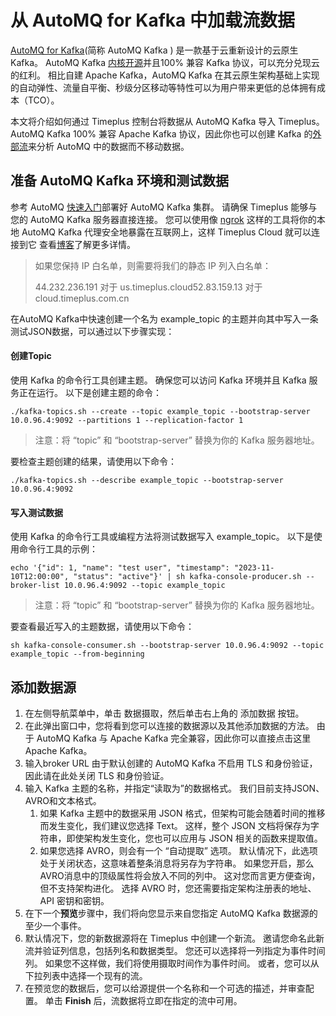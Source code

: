 # 从 AutoMQ for Kafka 中加载流数据

[AutoMQ for Kafka](https://docs.automq.com/zh/docs/automq-s3kafka/YUzOwI7AgiNIgDk1GJAcu6Uanog)(简称 AutoMQ Kafka ) 是一款基于云重新设计的云原生 Kafka。 AutoMQ Kafka [内核开源](https://github.com/AutoMQ/automq-for-kafka)并且100% 兼容 Kafka 协议，可以充分兑现云的红利。 相比自建 Apache Kafka，AutoMQ Kafka 在其云原生架构基础上实现的自动弹性、流量自平衡、秒级分区移动等特性可以为用户带来更低的总体拥有成本（TCO）。

本文将介绍如何通过 Timeplus 控制台将数据从 AutoMQ Kafka 导入 Timeplus。 AutoMQ Kafka 100% 兼容 Apache Kafka 协议，因此你也可以创建 Kafka 的[外部流](external-stream)来分析 AutoMQ 中的数据而不移动数据。

## 准备 AutoMQ Kafka 环境和测试数据

参考 AutoMQ [快速入门](https://docs.automq.com/zh/docs/automq-s3kafka/VKpxwOPvciZmjGkHk5hcTz43nde)部署好 AutoMQ Kafka 集群。 请确保 Timeplus 能够与您的 AutoMQ Kafka 服务器直接连接。 您可以使用像 [ngrok](https://ngrok.com/) 这样的工具将你的本地 AutoMQ Kafka 代理安全地暴露在互联网上，这样 Timeplus Cloud 就可以连接到它 查看[博客](https://www.timeplus.com/post/timeplus-cloud-with-ngrok)了解更多详情。

> 如果您保持 IP 白名单，则需要将我们的静态 IP 列入白名单：
>
> 44.232.236.191 对于 us.timeplus.cloud52.83.159.13 对于 cloud.timeplus.com.cn

在AutoMQ Kafka中快速创建一个名为 example\_topic 的主题并向其中写入一条测试JSON数据，可以通过以下步骤实现：

#### 创建Topic

使用 Kafka 的命令行工具创建主题。 确保您可以访问 Kafka 环境并且 Kafka 服务正在运行。 以下是创建主题的命令：

```shell
./kafka-topics.sh --create --topic example_topic --bootstrap-server 10.0.96.4:9092 --partitions 1 --replication-factor 1
```

> 注意：将 “topic” 和 “bootstrap-server” 替换为你的 Kafka 服务器地址。

要检查主题创建的结果，请使用以下命令：

```shell
./kafka-topics.sh --describe example_topic --bootstrap-server 10.0.96.4:9092
```

#### 写入测试数据

使用 Kafka 的命令行工具或编程方法将测试数据写入 example\_topic。 以下是使用命令行工具的示例：

```shell
echo '{"id": 1, "name": "test user", "timestamp": "2023-11-10T12:00:00", "status": "active"}' | sh kafka-console-producer.sh --broker-list 10.0.96.4:9092 --topic example_topic
```

> 注意：将 “topic” 和 “bootstrap-server” 替换为你的 Kafka 服务器地址。

要查看最近写入的主题数据，请使用以下命令：

```shell
sh kafka-console-consumer.sh --bootstrap-server 10.0.96.4:9092 --topic example_topic --from-beginning
```

## 添加数据源

1. 在左侧导航菜单中，单击 数据摄取，然后单击右上角的 添加数据 按钮。
2. 在此弹出窗口中，您将看到您可以连接的数据源以及其他添加数据的方法。 由于 AutoMQ Kafka 与 Apache Kafka 完全兼容，因此你可以直接点击这里 Apache Kafka。
3. 输入broker URL 由于默认创建的 AutoMQ Kafka 不启用 TLS 和身份验证，因此请在此处关闭 TLS 和身份验证。
4. 输入 Kafka 主题的名称，并指定“读取为”的数据格式。 我们目前支持JSON、AVRO和文本格式。
   1. 如果 Kafka 主题中的数据采用 JSON 格式，但架构可能会随着时间的推移而发生变化，我们建议您选择 Text。 这样，整个 JSON 文档将保存为字符串，即使架构发生变化，您也可以应用与 JSON 相关的函数来提取值。
   2. 如果您选择 AVRO，则会有一个 “自动提取” 选项。 默认情况下，此选项处于关闭状态，这意味着整条消息将另存为字符串。 如果您开启，那么AVRO消息中的顶级属性将会放入不同的列中。 这对您而言更方便查询，但不支持架构进化。 选择 AVRO 时，您还需要指定架构注册表的地址、API 密钥和密钥。
5. 在下一个**预览**步骤中，我们将向您显示来自您指定 AutoMQ Kafka 数据源的至少一个事件。
6. 默认情况下，您的新数据源将在 Timeplus 中创建一个新流。 邀请您命名此新流并验证列信息，包括列名和数据类型。 您还可以选择将一列指定为事件时间列。 如果您不这样做，我们将使用摄取时间作为事件时间。 或者，您可以从下拉列表中选择一个现有的流。
7. 在预览您的数据后，您可以给源提供一个名称和一个可选的描述，并审查配置。 单击 **Finish** 后，流数据将立即在指定的流中可用。
